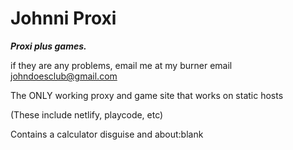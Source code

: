 # Johnni Proxi

***Proxi plus games.***

if they are any problems, email me at my burner email johndoesclub@gmail.com

The ONLY working proxy and game site that works on static hosts

(These include netlify, playcode, etc)

Contains a calculator disguise and about:blank





